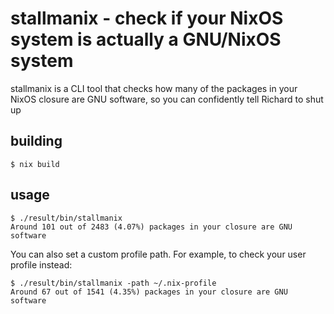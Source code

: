# stallmanix - check if your NixOS system is actually a GNU/NixOS system

stallmanix is a CLI tool that checks how many of the packages in your NixOS closure are GNU software, so you can confidently tell Richard to shut up

## building

```
$ nix build
```

## usage

```
$ ./result/bin/stallmanix
Around 101 out of 2483 (4.07%) packages in your closure are GNU software
```

You can also set a custom profile path. For example, to check your user profile instead:

```
$ ./result/bin/stallmanix -path ~/.nix-profile
Around 67 out of 1541 (4.35%) packages in your closure are GNU software
```
